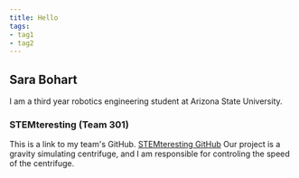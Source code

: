 ```yaml
---
title: Hello
tags:
- tag1
- tag2
---
```


## Sara Bohart
I am a third year robotics engineering student at Arizona State University.

### STEMteresting (Team 301)
This is a link to my team's GitHub. 
[STEMteresting GitHub](https://egr314-2025-s-301.github.io/main-page/)
Our project is a gravity simulating centrifuge, and I am responsible for controling the speed of the centrifuge.
